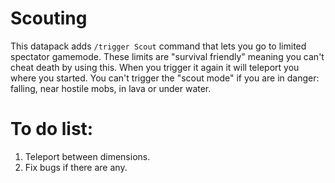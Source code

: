 # Scouting
This datapack adds `/trigger Scout` command that lets you go to limited spectator gamemode. These limits are "survival friendly" meaning you can't cheat death by using this. When you trigger it again it will teleport you where you started. You can't trigger the "scout mode" if you are in danger: falling, near hostile mobs, in lava or under water.  


# To do list:
1. Teleport between dimensions.
2. Fix bugs if there are any.

